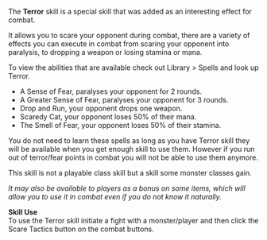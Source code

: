 The **Terror** skill is a special skill that was added as an interesting effect for combat.

It allows you to scare your opponent during combat, there are a variety of effects you can execute in combat from scaring your opponent into paralysis, to dropping a weapon or losing stamina or mana.

To view the abilities that are available check out Library > Spells and look up Terror.

*   A Sense of Fear, paralyses your opponent for 2 rounds.
*   A Greater Sense of Fear, paralyses your opponent for 3 rounds.
*   Drop and Run, your opponent drops one weapon.
*   Scaredy Cat, your opponent loses 50% of their mana.
*   The Smell of Fear, your opponent loses 50% of their stamina.

You do not need to learn these spells as long as you have Terror skill they will be available when you get enough skill to use them. However if you run out of terror/fear points in combat you will not be able to use them anymore.

This skill is not a playable class skill but a skill some monster classes gain.

_It may also be available to players as a bonus on some items, which will allow you to use it in combat even if you do not know it naturally._

**Skill Use**  
To use the Terror skill initiate a fight with a monster/player and then click the Scare Tactics button on the combat buttons.